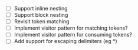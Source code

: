 - [ ] Support inline nesting
- [ ] Support block nesting
- [ ] Revisit token matching
- [ ] Implement visitor pattern for matching tokens?
- [ ] Implement visitor pattern for consuming tokens?
- [ ] Add support for escaping delimiters (eg \*)
